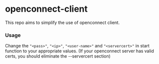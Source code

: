 # openconnect-client
This repo aims to simplify the use of openconnect client. 

### Usage
Change the ```"<pass>"```, ```"<ip>"```, ```"<user-name>"``` and ```"<servercert>"``` in start function to your appropriate values. (If your openconnect server has valid certs, you should eliminate the --servercert section)


